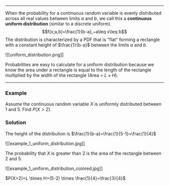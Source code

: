 - - -
When the probability for a continuous random variable is evenly distributed across all real values between limits $a$ and $b$, we call this a **continuous uniform distribution** (similar to a discrete uniform).
$$f(x;a,b)=\frac{1}{b-a},~a\leq x\leq b$$
The distribution is characterized by a PDF that is "flat" forming a rectangle with a constant height of $\frac{1}{b-a}$ between the limits $a$ and $b$.

![[uniform_distribution.png]]

Probabilities are easy to calculate for a uniform distribution because we know the area under a rectangle is equal to the length of the rectangle multiplied by the width of the rectangle (Area = $L \times H$).

- - -
### Example
Assume the continuous random variable $X$ is uniformly distributed between 1 and 5. Find $P(X>2)$.

### Solution
The height of the distribution is $\frac{1}{b-a}=\frac{1}{5-1}=\frac{1}{4}$

![[example_1_uniform_distribution.jpg]]

The probability that $X$ is greater than 2 is the area of the rectangle between 2 and 5.

![[example_1_uniform_distribution_colored.jpg]]

$P(X>2)=L \times H=(5-2) \times \frac{1}{4}=\frac{3}{4}$

